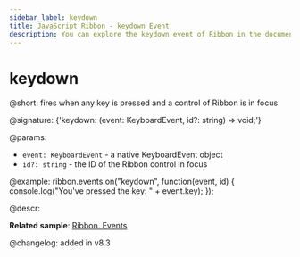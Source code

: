 ```yaml
---
sidebar_label: keydown
title: JavaScript Ribbon - keydown Event 
description: You can explore the keydown event of Ribbon in the documentation of the DHTMLX JavaScript UI library. Browse developer guides and API reference, try out code examples and live demos, and download a free 30-day evaluation version of DHTMLX Suite.
---
```


# keydown

@short: fires when any key is pressed and a control of Ribbon is in focus

@signature: {'keydown: (event: KeyboardEvent, id?: string) => void;'}

@params:
- `event: KeyboardEvent` - a native KeyboardEvent object
- `id?: string` - the ID of the Ribbon control in focus

@example:
ribbon.events.on("keydown", function(event, id) {
    console.log("You've pressed the key: " + event.key);
});

@descr:

**Related sample**: [Ribbon. Events](https://snippet.dhtmlx.com/i7cfddkl?tag=ribbon)

@changelog:
added in v8.3